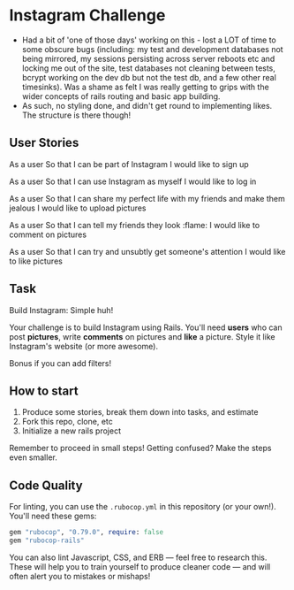 Instagram Challenge
===================

* Had a bit of 'one of those days' working on this - lost a LOT of time to some obscure bugs (including: my test and development databases not being mirrored, my sessions persisting across server reboots etc and locking me out of the site, test databases not cleaning between tests, bcrypt working on the dev db but not the test db, and a few other real timesinks). Was a shame as felt I was really getting to grips with the wider concepts of rails routing and basic app building.
* As such, no styling done, and didn't get round to implementing likes. The structure is there though!

## User Stories

As a user
So that I can be part of Instagram
I would like to sign up

As a user
So that I can use Instagram as myself
I would like to log in

As a user
So that I can share my perfect life with my friends and make them jealous
I would like to upload pictures

As a user
So that I can tell my friends they look :flame:
I would like to comment on pictures

As a user
So that I can try and unsubtly get someone's attention
I would like to like pictures


## Task

Build Instagram: Simple huh!

Your challenge is to build Instagram using Rails. You'll need **users** who can post **pictures**, write **comments** on pictures and **like** a picture. Style it like Instagram's website (or more awesome).

Bonus if you can add filters!

## How to start

1. Produce some stories, break them down into tasks, and estimate
2. Fork this repo, clone, etc
3. Initialize a new rails project

Remember to proceed in small steps! Getting confused? Make the steps even smaller.

## Code Quality

For linting, you can use the `.rubocop.yml` in this repository (or your own!).
You'll need these gems:

```ruby
gem "rubocop", "0.79.0", require: false
gem "rubocop-rails"
```

You can also lint Javascript, CSS, and ERB — feel free to research this. These
will help you to train yourself to produce cleaner code — and will often alert
you to mistakes or mishaps!
